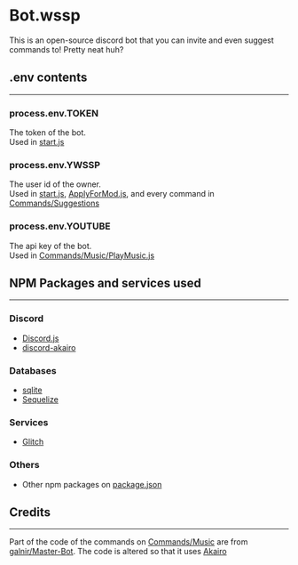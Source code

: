 # Bot.wssp

This is an open-source discord bot that you can invite and even suggest commands to! Pretty neat huh?

## .env contents

---

### process.env.TOKEN

The token of the bot.\
Used in [start.js](start.js)

### process.env.YWSSP

The user id of the owner.\
Used in [start.js](start.js), [ApplyForMod.js](./Commands/Chill-Community-specific/ApplyForMod.js), and every command in [Commands/Suggestions](./Commands/Suggestions)

### process.env.YOUTUBE

The api key of the bot.\
Used in [Commands/Music/PlayMusic.js](./Commands/Music/PlayMusic.js)

## NPM Packages and services used

---

### Discord

- [Discord.js](https://discord.js.org/#/)
- [discord-akairo](https://discord-akairo.github.io/#/)

### Databases

- [sqlite](https://www.npmjs.com/package/sqlite)
- [Sequelize](https://sequelize.org/)

### Services

- [Glitch](https://glitch.com/)

### Others

- Other npm packages on [package.json](package.json)

## Credits

---

Part of the code of the commands on [Commands/Music](./Commands/Music/) are from [galnir/Master-Bot](https://github.com/galnir/Master-Bot). The code is altered so that it uses [Akairo](https://discord-akairo.github.io/#/)
